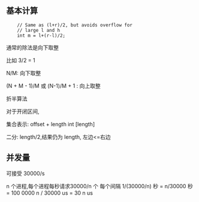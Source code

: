 ## 基本计算

        // Same as (l+r)/2, but avoids overflow for 
        // large l and h 
        int m = l+(r-l)/2; 

通常的除法是向下取整

比如 3/2 = 1

N/M: 向下取整

(N + M - 1)/M 或 (N-1)/M + 1 : 向上取整

折半算法

对于开闭区间,

集合表示: offset + length
int [length]

二分: length/2,结果仍为 length, 左边<=右边



## 并发量

可接受 30000/s

n 个进程,每个进程每秒请求30000/n 个 每个间隔 1/(30000/n) 秒 = n/30000 秒 = 100 0000 n / 30000 us = 30 n us